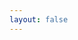 ```yaml
---
layout: false
---
```


<script setup>
import { ref, onMounted } from 'vue';
import { createApp } from 'whyframe:app';
import '@milesight/responsive-style';
import { trackColorScheme } from './utils';

const el = ref();

onMounted(() => {
  trackColorScheme();
  createApp(el.value);
})
</script>

<!-- empty file to keep vitepress happy. see FrameDefaultLayout.vue -->
<div id="vp-app" class="frame-default" ref="el"></div>

<style>
.frame-default {
  position: relative;
  padding: 1.25rem;
}

.frame-default [class*="col"] {
  border: 1px solid #ccc;
}
</style>
